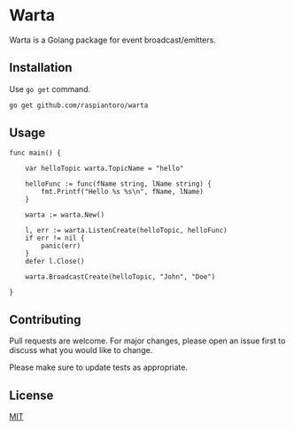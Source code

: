 # Warta

Warta is a Golang package for event broadcast/emitters.

## Installation

Use `go get` command.

```bash
go get github.com/raspiantoro/warta
```

## Usage

```golang
func main() {

	var helloTopic warta.TopicName = "hello"

	helloFunc := func(fName string, lName string) {
		fmt.Printf("Hello %s %s\n", fName, lName)
	}

	warta := warta.New()

	l, err := warta.ListenCreate(helloTopic, helloFunc)
	if err != nil {
		panic(err)
	}
	defer l.Close()

	warta.BroadcastCreate(helloTopic, "John", "Doe")

}
```

## Contributing
Pull requests are welcome. For major changes, please open an issue first to discuss what you would like to change.

Please make sure to update tests as appropriate.

## License
[MIT](https://choosealicense.com/licenses/mit/)